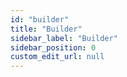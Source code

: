 ```yaml
---
id: "builder"
title: "Builder"
sidebar_label: "Builder"
sidebar_position: 0
custom_edit_url: null
---
```

